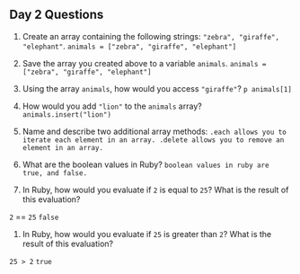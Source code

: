 ## Day 2 Questions

1. Create an array containing the following strings: `"zebra", "giraffe", "elephant"`.
 `animals = ["zebra", "giraffe", "elephant"]`

1. Save the array you created above to a variable `animals`.
`animals = ["zebra", "giraffe", "elephant"]`

1. Using the array `animals`, how would you access `"giraffe"`?
`p animals[1]`

1. How would you add `"lion"` to the `animals` array?
`animals.insert("lion")`

1. Name and describe two additional array methods:
`.each allows you to iterate each element in an array.
.delete allows you to remove an element in an array.`

1. What are the boolean values in Ruby?
`boolean values in ruby are true, and false.`

1. In Ruby, how would you evaluate if `2` is equal to `25`? What is the result of this evaluation?

`2` == `25`
 `false`

1. In Ruby, how would you evaluate if `25` is greater than `2`? What is the result of this evaluation?

`25 > 2`
`true`
